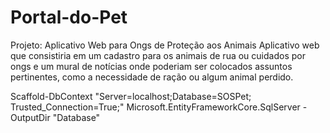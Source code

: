# Portal-do-Pet
Projeto: Aplicativo Web para Ongs de Proteção aos Animais Aplicativo web que consistiria em um cadastro para os animais de rua ou cuidados por ongs e um mural de notícias onde poderiam ser colocados assuntos pertinentes, como a necessidade de ração ou algum animal perdido.


Scaffold-DbContext "Server=localhost;Database=SOSPet; Trusted_Connection=True;" Microsoft.EntityFrameworkCore.SqlServer -OutputDir "Database"

